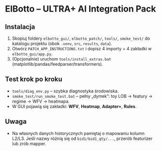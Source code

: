 # ElBotto – ULTRA+ AI Integration Pack

## Instalacja
1. Skopiuj foldery `elbotto_gui/`, `elbotto_patch/`, `tools/`, `smoke_test/` do katalogu projektu (obok `.venv`, `src`, `results`, `data`).  
2. Otwórz `PATCH_APP_INSTRUCTIONS.txt` i dopisz 4 importy + 4 zakładki w `elbotto_gui/app.py`.  
3. (Opcjonalnie) uruchom `tools/install_extras.bat` (matplotlib/pandas/feedparser/transformers).

## Test krok po kroku
- `tools/diag_env.py` – szybka diagnostyka środowiska.  
- `smoke_test/run_smoke_test.bat` – pełny „dymek”: toy LOB → featury → regime → WFV → heatmapa.  
- W GUI pojawią się zakładki: **WFV**, **Heatmap**, **Adapter+**, **Rules**.

## Uwaga
- Na własnych danych historycznych pamiętaj o mapowaniu kolumn L2/L3. Jeśli nazwy różnią się od `bid1/bid1_qty/...`, przerób featurizer lub zrób mapper.

